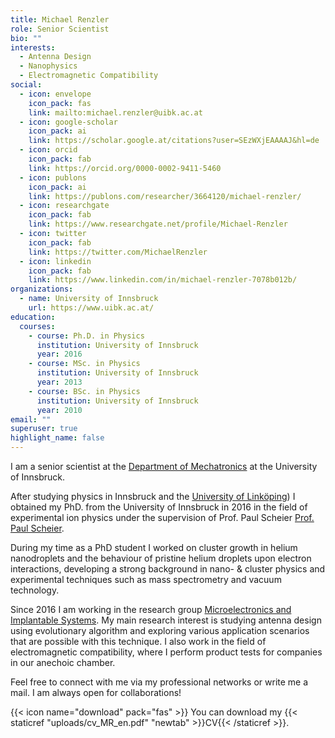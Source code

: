 ```yaml
---
title: Michael Renzler
role: Senior Scientist
bio: ""
interests:
  - Antenna Design
  - Nanophysics
  - Electromagnetic Compatibility
social:
  - icon: envelope
    icon_pack: fas
    link: mailto:michael.renzler@uibk.ac.at
  - icon: google-scholar
    icon_pack: ai
    link: https://scholar.google.at/citations?user=SEzWXjEAAAAJ&hl=de
  - icon: orcid
    icon_pack: fab
    link: https://orcid.org/0000-0002-9411-5460
  - icon: publons
    icon_pack: ai
    link: https://publons.com/researcher/3664120/michael-renzler/
  - icon: researchgate
    icon_pack: fab
    link: https://www.researchgate.net/profile/Michael-Renzler
  - icon: twitter
    icon_pack: fab
    link: https://twitter.com/MichaelRenzler
  - icon: linkedin
    icon_pack: fab
    link: https://www.linkedin.com/in/michael-renzler-7078b012b/
organizations:
  - name: University of Innsbruck
    url: https://www.uibk.ac.at/
education:
  courses:
    - course: Ph.D. in Physics
      institution: University of Innsbruck
      year: 2016
    - course: MSc. in Physics
      institution: University of Innsbruck
      year: 2013
    - course: BSc. in Physics
      institution: University of Innsbruck
      year: 2010
email: ""
superuser: true
highlight_name: false
---
```


I am a senior scientist at the [Department of Mechatronics](https://www.uibk.ac.at/mechatronik/) at the University of Innsbruck.

After studying physics in Innsbruck and the [University of Linköping](https://liu.se/)) I obtained my PhD. from the University of Innsbruck in 2016 in the field of experimental ion physics under the supervision of Prof. Paul Scheier  [Prof. Paul Scheier](https://www.uibk.ac.at/sp-physik/research-groups/p_scheier.html).

During my time as a PhD student I worked on cluster growth in helium nanodroplets and the behaviour of pristine helium droplets upon electron interactions, developing a strong background in nano- & cluster physics and experimental techniques such as mass spectrometry and vacuum technology.

Since 2016 I am working in the research group [Microelectronics and Implantable Systems](https://www.uibk.ac.at/mechatronik/mikroelektronik/). My main research interest is studying antenna design using evolutionary algorithm and exploring various application scenarios that are possible with this technique. I also work in the field of electromagnetic compatibility, where I perform product tests for companies in our anechoic chamber.

Feel free to connect with me via my professional networks or write me a mail. I am always open for collaborations!



{{< icon name="download" pack="fas" >}} You can download my {{< staticref "uploads/cv_MR_en.pdf" "newtab" >}}CV{{< /staticref >}}.

